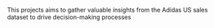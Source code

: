 This projects aims to gather valuable insights from the Adidas US sales dataset to drive decision-making processes
